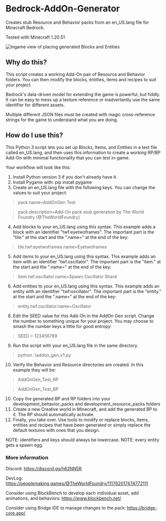 # Bedrock-AddOn-Generator
Creates stub Resource and Behavior packs from an en_US.lang file for Minecraft Bedrock.

Tested with Minecraft 1.20.51

![Ingame view of placing generated Blocks and Entities](https://github.com/abrightmoore/Bedrock-AddOn-Generator/blob/main/2024018a_addongena.gif?raw=true)


## Why do this?
This script creates a working Add-On pair of Resource and Behavior folders. You can then modify the blocks, entities, items and recipes to suit your project.

Bedrock's data-driven model for extending the game is powerful, but fiddly. It can be easy to mess up a texture reference or inadvertantly use the same identifier for different assets.

Multiple different JSON files must be created with magic cross-reference strings for the game to understand what you are doing.

## How do I use this?
This Python 3 script lets you set up Blocks, Items, and Entities in a text file called en_US.lang, and then uses this information to create a working RP/BP Add-On with minimal functionality that you can test in-game.

Your workflow will look like this:
1. Install Python version 3 if you don't already have it.
2. Install Pygame with: pip install pygame
3. Create an en_US.lang file with the following keys. You can change the values to suit your project:

> pack.name=AddOnGen Test

> pack.description=Add-On pack stub generation by The World Foundry (@TheWorldFoundry)

4. Add blocks to your en_US.lang using this syntax. This example adds a block with an identifier "twf:eyetwoframes". The important part is the "tile." at the start and the ".name=" at the end of the key:

> tile.twf:eyetwoframes.name=Eyetwoframes

5. Add items to your en_US.lang using this syntax. This example adds an item with an identifier "twf.oscillator". The important part is the "item." at the start and the ".name=" at the end of the key:

> item.twf.oscillator.name=Spawn Oscillator Shard

6. Add entities to your en_US.lang using this syntax. This example adds an entity with an identifier "twf:oscillator". The important part is the "entity." at the start and the ".name=" at the end of the key:

> entity.twf:oscillator.name=Oscillator

8. Edit the SEED value for this Add-On in the AddOn Gen script. Change the number to something unique for your project. You may choose to smash the number keys a little for good entropy:

> SEED = 123456789

9. Run the script with your en_US.lang file in the same directory.

> python .\addon_gen_v1.py

10. Verify the Behavior and Resource directories are created. In this example they will be:

> AddOnGen_Test_RP

> AddOnGen_Test_BP

10. Copy the generated BP and RP folders into your development_behavior_packs and development_resource_packs folders
11. Create a new Creative world in Minecraft, and add the generated BP to it. The RP should automatically activate.
12. Finally, you take over. Use tools to modify or replace blocks, items, entities and recipes that have been generated or simply replace the default textures with ones that you design.


NOTE: identifiers and keys should always be lowercase.
NOTE: every entity gets a spawn egg.

### More information

Discord: https://discord.gg/h62NN5R

DevLog: https://peoplemaking.games/@TheWorldFoundry/111762017474772111

Consider using BlockBench to develop each individual asset, add animations, and behaviors: https://www.blockbench.net/

Consider using Bridge IDE to manage changes to the pack: https://bridge-core.app/
